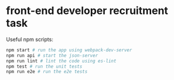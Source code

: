 # front-end developer recruitment task

Useful npm scripts:
```bash
npm start # run the app using webpack-dev-server
npm run api # start the json-server
npm run lint # lint the code using es-lint
npm test # run the unit tests
npm run e2e # run the e2e tests
```